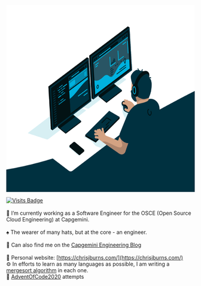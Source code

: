 <img align="center" alt="GIF" src="https://github.com/ChrisJBurns/ChrisJBurns/blob/main/code.gif?raw=true" width="800" height="500" />

[![Visits Badge](https://badges.pufler.dev/visits/chrisjburns/chrisjburns)](https://badges.pufler.dev/visits/chrisjburns/chrisjburns)
</br>
</br>
🔭 I’m currently working as a Software Engineer for the OSCE (Open Source Cloud Engineering) at Capgemini.
</br>
</br>
♠️ The wearer of many hats, but at the core - an engineer.
</br>
</br>
💠 Can also find me on the [Capgemini Engineering Blog](https://capgemini.github.io/authors/#author-chris-burns)
</br>
</br>
🧪 Personal website: [https://chrisjburns.com/](https://chrisjburns.com/)
</br>
⚙️ In efforts to learn as many languages as possible, I am writing a [mergesort algorithm](https://github.com/ChrisJBurns/mergesort-challenge) in each one.
</br>
🎄 [AdventOfCode2020](https://github.com/ChrisJBurns/adventofcode2020) attempts
</br>

